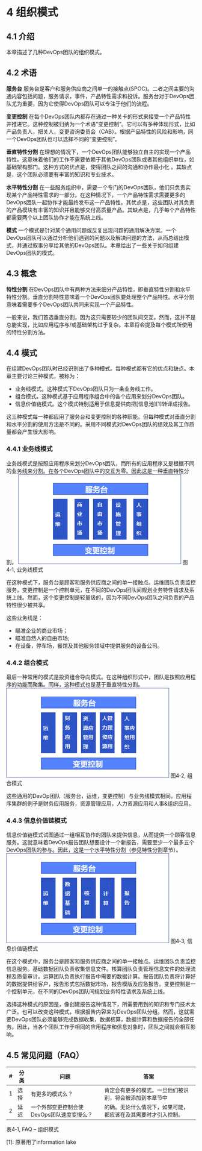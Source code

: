 # 4 组织模式

## 4.1 介绍
本章描述了几种DevOps团队的组织模式。

## 4.2 术语
**服务台**
服务台是客户和服务供应商之间单一的接触点(SPOC)。二者之间主要的沟通内容包括问题，服务请求，事件，产品特性需求和投诉。服务台对于DevOps团队尤为重要，因为它使得DevOps团队可以专注于他们的流程。

**变更控制**
在每个DevOps团队内都存在通过一种关卡的形式来接受一个产品特性并推进它。这种控制被归纳为一个术语“变更控制”。它可以有多种体现形式，比如产品负责人，把关人，变更咨询委员会（CAB）。根据产品特性的风险和影响，同一个DevOps团队也可以选择不同的“变更控制”。

**垂直特性分割**
在理想的情况下，一个DevOps团队能够独立自主的实现一个产品特性。这意味着他们的工作不需要依赖于其他DevOps团队或者其他组织单位，如基础架构部门。这种方式的优点是，使得团队之间的沟通和协作最小化 。其缺点是，这个团队必须要有丰富的知识和专业技术。

**水平特性分割**
在一些服务组织中，需要一个专门的DevOps团队，他们只负责实现某个产品特性需求的一部分。在这种情况下，一个产品特性需求需要更多的DevOps团队一起协作才能最终发布这一产品特性。其优点是，这些团队对其负责的产品模块有丰富的知识并且能够交付高质量产品。其缺点是，几乎每个产品特性都需要两个以上团队协作才能在系统上线。

**模式**
一个模式是针对某个通用问题或反复出现问题的通用解决方案。[]()一个DevOps团队可以通过分析他们遇到的问题以及解决问题的方法，从而总结出模式，并通过叙事分享给其他的DevOps团队。本章给出了一些关于如何组建DevOps团队的模式。

## 4.3  概念
**特性分割**
在DevOps团队中有两种方法来细分产品特性，即垂直特性分割和水平特性分割。垂直分割特性意味着一个DevOps团队要处理整个产品特性。水平分割意味着需要多个DevOps团队共同来实现一个产品特性。

一般来说，我们首选垂直分割，因为这只需要较少的团队间交互。然而，这并不是总能实现，比如应用程序与/或基础架构过于复杂。本章将会提及每个模式所使用的特性分割方法。

## 4.4 模式
在组建DevOps团队时已经识别出了多种模式。每种模式都有它的优点和缺点。本章主要讨论三种模式，被称为：
*  业务线模式。这种模式下DevOps团队只为一条业务线工作。
*  组合模式。这种模式基于应用程序组合中的各个应用来划分DevOps团队。
*  信息价值链模式。这个模式特别适用于信息提供商把[信息池][1]转译成报告。

这三种模式每一种都应用了服务台和变更控制的各种职能。但每种模式对垂直分割和水平分割的使用方法是不同的。采用不同模式对DevOps团队的绩效及其工作质量都会产生很大影响。

### 4.4.1 业务线模式
业务线模式是按照应用程序来划分DevOps团队，而所有的应用程序又是根据不同的业务线来分割。在各个DevOps团队中的交互为零。因此这是一种垂直特性分割。
![img](./pics/Chapter_4_cn/clip_image001_cn.png)
图4‑1, 业务线模式

在这种模式下，服务台是顾客和服务供应商之间的单一接触点。运维团队负责监控服务。变更控制是一个控制单元，在不同的DevOps团队间规划业务特性请求及系统上线。然而，这个变更控制是轻量级的，因为不同DevOps团队之间负责的产品特性很少被共享。

这些业务线是：
*  瞄准企业的商业市场；
*  瞄准自然人的自由市场;
*  在设备，停车场，餐馆及其他服务领域中提供服务的设备公司。

### 4.4.2 组合模式
最后一种常用的模式是投资组合导向模式。在这种组织形式中，团队是按照应用程序的功能而聚集。同样，这种模式也是基于垂直特性分割。
![img](./pics/Chapter_4_cn/clip_image002_cn.png)
图4‑2, 组合模式

这些通用的DevOp团队（服务台，运维，变更控制）与业务线模式相同。应用程序集群的例子是财务应用服务，资源管理应用，人力资源应用和人事&组织应用。

### 4.4.3 信息价值链模式  
信息价值链模式试图通过一组相互协作的团队来提供信息，从而提供一个顾客信息服务。这就意味着DevOps报告团队想要设计一个新报告，需要至少一个最多五个DevOps团队的参与。因此，这是一个水平特性分割（参见特性分割章节）。
![img](./pics/Chapter_4_cn/clip_image003_cn.png)
图4‑3, 信息价值链模式

在这个模式中，服务台是顾客和服务供应商之间的单一接触点。运维团队负责监控信息服务。基础数据团队负责收集信息文件。核算团队负责管理信息文件的处理流程及质量审计。运算团队负责执行报告中需要的数据计算。报告团队负责将计算好的数据提供给客户，报告形式包括数据市场，报告模版及应急报告。变更控制是一个控制单元，在不同的DevOps团队间规划业务特性请求及系统上线。

选择这种模式的原因是，像创建报告这种情况下，所需要用到的知识和专门技术太广泛。也可以改变这种模式，根据报告内容来为DevOps团队分组。然而，这就需要DevOps团队必须能够完成数据收集，数据核算，数据计算和数据报告的全部任务。因此，当各个团队工作于相同的应用程序和信息对象时，团队之间就会相互影响。

## 4.5 常见问题（FAQ）

| **#** | **分类** | **问题**                              | **答案**                                                 |
| ----- | ---------------- | ------------------------------------------ | ------------------------------------------------------------ |
| 1     | 选择             | 有更多的模式么？                       | 肯定会有更多的模式。一旦他们被识别，将会被添加到本章节中 |
| 2     | 延迟             | 一个外部变更控制会使DevOps团队速度变慢么？ | 的确。无论什么情况下，如果可能，都应该在及其需要时才引入控制。 |
表4‑1, FAQ – 组织模式

[1]: 原著用了information lake
